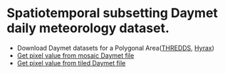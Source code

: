 # Spatiotemporal subsetting Daymet daily meteorology dataset.

- Download Daymet datasets for a Polygonal Area([THREDDS](daymet_polygon_subset.ipynb), [Hyrax](daymet_polygon_subset_hyrax.ipynb))
- [Get pixel value from mosaic Daymet file](get_pixel_mosaic.ipynb)
- [Get pixel value from tiled Daymet file](get_pixel_tiled.ipynb)
